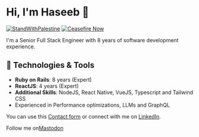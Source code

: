 # Hi, I'm Haseeb  👋
[![StandWithPalestine](https://raw.githubusercontent.com/Safouene1/support-palestine-banner/master/StandWithPalestine.svg)](https://techforpalestine.org/learn-more)
[![Ceasefire Now](https://badge.techforpalestine.org/default)](https://techforpalestine.org/learn-more)

I'm a Senior Full Stack Engineer with 8 years of software development experience.

## 🔧 Technologies & Tools

- **Ruby on Rails**: 8 years (Expert)
- **ReactJS**: 4 years (Expert)
- **Additional Skills**: NodeJS, React Native, VueJS, Typescript and Tailwind CSS
- Experienced in Performance optimizations, LLMs and GraphQL

You can use this [Contact form](https://forms.gle/Vo2B6hRXvhmDMSJo9) or connect with me on [LinkedIn](https://www.linkedin.com/in/haseeb-a-45590868/). 

Follow me on<a rel="me" href="https://ruby.social/@haseebeqx">Mastodon</a>
